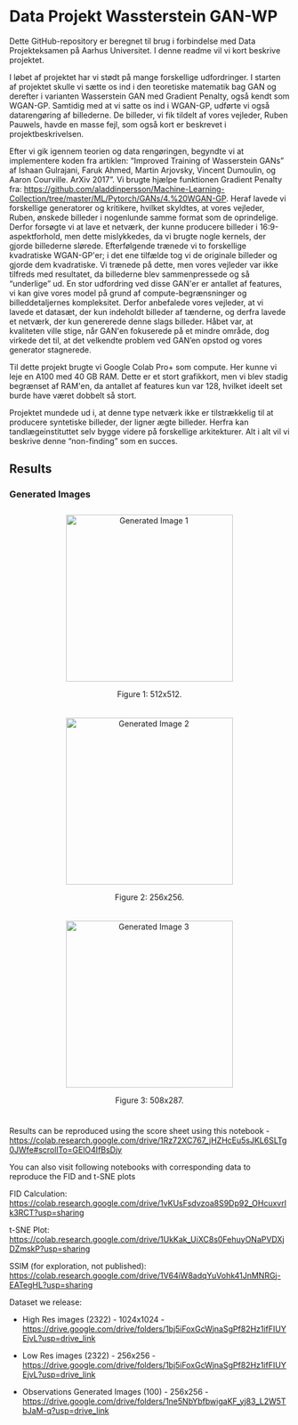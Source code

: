 # Data Projekt Wassterstein GAN-WP
Dette GitHub-repository er beregnet til brug i forbindelse med Data Projekteksamen på Aarhus Universitet. I denne readme vil vi kort beskrive projektet. 

I løbet af projektet har vi stødt på mange forskellige udfordringer. I starten af projektet skulle vi sætte os ind i den teoretiske matematik bag GAN og derefter i varianten Wasserstein GAN med Gradient Penalty, også kendt som WGAN-GP. Samtidig med at vi satte os ind i WGAN-GP, udførte vi også datarengøring af billederne. De billeder, vi fik tildelt af vores vejleder, Ruben Pauwels, havde en masse fejl, som også kort er beskrevet i projektbeskrivelsen.


Efter vi gik igennem teorien og data rengøringen, begyndte vi at implementere koden fra artiklen: “Improved Training of Wasserstein GANs” af Ishaan Gulrajani, Faruk Ahmed, Martin Arjovsky, Vincent Dumoulin, og Aaron Courville. ArXiv 2017”. Vi brugte hjælpe funktionen Gradient Penalty fra: https://github.com/aladdinpersson/Machine-Learning-Collection/tree/master/ML/Pytorch/GANs/4.%20WGAN-GP.
Heraf lavede vi forskellige generatorer og kritikere, hvilket skyldtes, at vores vejleder, Ruben, ønskede billeder i nogenlunde samme format som de oprindelige. Derfor forsøgte vi at lave et netværk, der kunne producere billeder i 16:9-aspektforhold, men dette mislykkedes, da vi brugte nogle kernels, der gjorde billederne slørede. Efterfølgende trænede vi to forskellige kvadratiske WGAN-GP'er; i det ene tilfælde tog vi de originale billeder og gjorde dem kvadratiske. Vi trænede på dette, men vores vejleder var ikke tilfreds med resultatet, da billederne blev sammenpressede og så “underlige” ud. En stor udfordring ved disse GAN'er er antallet af features, vi kan give vores model på grund af compute-begrænsninger og billeddetaljernes kompleksitet. Derfor anbefalede vores vejleder, at vi lavede et datasæt, der kun indeholdt billeder af tænderne, og derfra lavede et netværk, der kun genererede denne slags billeder. Håbet var, at kvaliteten ville stige, når GAN'en fokuserede på et mindre område, dog virkede det til, at det velkendte problem ved GAN’en opstod og vores generator stagnerede. 

Til dette projekt brugte vi Google Colab Pro+ som compute. Her kunne vi leje en A100 med 40 GB RAM. Dette er et stort grafikkort, men vi blev stadig begrænset af RAM'en, da antallet af features kun var 128, hvilket ideelt set burde have været dobbelt så stort. 

Projektet mundede ud i, at denne type netværk ikke er tilstrækkelig til at producere syntetiske billeder, der ligner ægte billeder. Herfra kan tandlægeinstituttet selv bygge videre på forskellige arkitekturer. Alt i alt vil vi beskrive denne “non-finding” som en succes.

## Results

### Generated Images

<div style="display: flex; justify-content: space-around; flex-wrap: wrap;">
  <div style="flex: 1; text-align: center; margin: 10px;">
    <img src="https://github.com/ViktorLaden/DataProjectGAN/assets/159600496/3cac0192-a8f3-42c3-a05f-28576d262b13" alt="Generated Image 1" width="300"/>
    <p>Figure 1: 512x512.</p>
  </div>
  <div style="flex: 1; text-align: center; margin: 10px;">
    <img src="https://github.com/ViktorLaden/DataProjectGAN/assets/159600496/ec8afdf6-3215-47f2-b609-8ca2f3a26cf3" alt="Generated Image 2" width="300"/>
    <p>Figure 2: 256x256.</p>
  </div>
  <div style="flex: 1; text-align: center; margin: 10px;">
    <img src="https://github.com/ViktorLaden/DataProjectGAN/assets/159600496/4bdf2d86-55c0-41b8-a1a9-431d2c55bc78" alt="Generated Image 3" width="300"/>
    <p>Figure 3: 508x287.</p>
  </div>
</div>





Results can be reproduced using the score sheet using this notebook - https://colab.research.google.com/drive/1Rz72XC767_jHZHcEu5sJKL6SLTg0JWfe#scrollTo=GElO4IfBsDjy

You can also visit following notebooks with corresponding data to reproduce the FID and t-SNE plots

FID Calculation: https://colab.research.google.com/drive/1vKUsFsdvzoa8S9Dp92_OHcuxvrlk3RCT?usp=sharing

t-SNE Plot: https://colab.research.google.com/drive/1UkKak_UiXC8s0FehuyONaPVDXjDZmskP?usp=sharing

SSIM (for exploration, not published): https://colab.research.google.com/drive/1V64iW8adqYuVohk41JnMNRGj-EATegHL?usp=sharing

Dataset we release:

- High Res images (2322) - 1024x1024 - https://drive.google.com/drive/folders/1bj5iFoxGcWjnaSgPf82Hz1ifFIUYEjvL?usp=drive_link

- Low Res images (2322) - 256x256 -  https://drive.google.com/drive/folders/1bj5iFoxGcWjnaSgPf82Hz1ifFIUYEjvL?usp=drive_link

- Observations Generated Images (100) - 256x256 - https://drive.google.com/drive/folders/1ne5NbYbfbwigaKF_yj83_L2W5TbJaM-q?usp=drive_link
